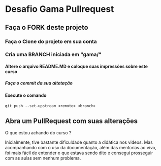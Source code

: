 # Desafio Gama Pullrequest

## Faça o FORK deste projeto

### Faça o Clone do projeto em sua conta

### Cria uma BRANCH iniciada em "gama/"

#### Altere o arquivo README.MD e coloque suas impressões sobre este curso

##### Faça o commit da sua altetação

#### Execute o comando

`git push --set-upstream <remote> <branch>`

## Abra um PullRequest com suas alterações

O que estou achando do curso ?

Inicialmente, tive bastante dificuldade quanto a didática nos videos. Mas acompanhando com o uso da documentação, além das mentorias ao vivo, foi mais fácil de entender o que estava sendo dito e consegui prosseguir com as aulas sem nenhum problema.